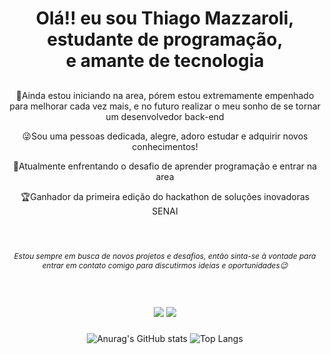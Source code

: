
<h1 align="center">Olá!! eu sou Thiago Mazzaroli, estudante de programação, <br> e amante de tecnologia</h1>

##

<p align="center">🚀Ainda estou iniciando na area, pórem estou extremamente empenhado para melhorar cada vez mais, e no futuro realizar o meu sonho de se tornar um desenvolvedor back-end</p>

<p align="center">😜Sou uma pessoas dedicada, alegre, adoro estudar e adquirir novos conhecimentos! </p>

<p align="center">🧠Atualmente enfrentando o desafio de aprender programação e entrar na area </p>

<p align="center">🏆Ganhador da primeira edição do hackathon de soluções inovadoras SENAI </p>

###

<br clear="both">
<h6 align="center" style="font-size: 12px;">
 Estou sempre em busca de novos projetos e desafios, então sinta-se à vontade para entrar em contato comigo para discutirmos ideias e oportunidades😉
</h6>
  


  <div align = "center "style="display: inline_block"><br>

   <a href = "mailto:thiagomazzaroli63@gmail.com"><img src="https://img.shields.io/badge/-Gmail-%23333?style=for-the-badge&logo=gmail&logoColor=white" target="_blank"></a>
  <a href="https://www.linkedin.com/in/thiago-mazzaroli-13b8a72a2/" target="_blank"><img src="https://img.shields.io/badge/-LinkedIn-%230077B5?style=for-the-badge&logo=linkedin&logoColor=white" target="_blank"></a> 


###



  

  ![Anurag's GitHub stats](https://github-readme-stats.vercel.app/api?username=ThiagoMazzaroli&show_icons=true&theme=cobalt)
![Top Langs](https://github-readme-stats.vercel.app/api/top-langs/?username=ThiagoMazzaroli&layout=compact&theme=cobalt)

</div>
